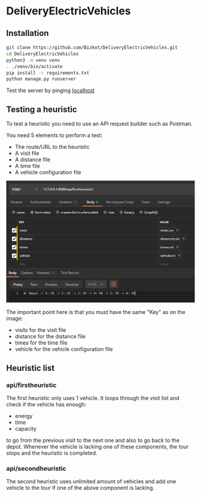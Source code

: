 # DeliveryElectricVehicles

## Installation
```bash
git clone https://github.com/Bizkot/DeliveryElectricVehicles.git
cd DeliveryElectricVehicles
python3 -m venv venv
. ./venv/bin/activate
pip install -r requirements.txt
python manage.py runserver
```
Test the server by pinging [localhost](127.0.0.1:8000/api)

## Testing a heuristic
To test a heuristic you need to use an API request builder such as Postman.

You need 5 elements to perform a test:
* The route/URL to the heuristic
* A visit file
* A distance file
* A time file
* A vehicle configuration file

![Postman example 1](images/postman_1.png)

The important point here is that you must have the same "Key" as on the image:
* visits for the visit file
* distance for the distance file
* times for the time file
* vehicle for the vehicle configuration file

## Heuristic list
### api/firstheuristic
The first heuristic only uses 1 vehicle. It loops through the visit list and check if the vehicle has enough:
* energy
* time
* capacity

to go from the previous visit to the next one and also to go back to the depot.
Whenever the vehicle is lacking one of these components, the tour stops and the heuristic is completed.

### api/secondheuristic
The second heuristic uses unlimited amount of vehicles and add one vehicle to the tour if one of the above component is lacking.